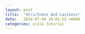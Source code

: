 ```yaml
---
layout: post
title:  "Strictness And Laziness"
date:   2018-07-04 19:01:55 +0800
categories: scala tutorial
---
```


